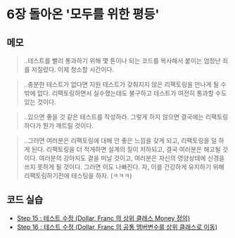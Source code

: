 # 6장 돌아온 '모두를 위한 평등'


## 메모

> ..테스트를 빨리 통과하기 위해 몇 톤이나 되는 코드를 복사해서 붙이는 엄청난 죄를 저질렀다. 이제 청소할 시간이다.

> ..충분한 테스트가 없다면 지원 테스트가 갖춰지지 않은 리팩토링을 만나게 될 수밖에 없다. 리팩토링하면서 실수했는데도 불구하고 테스트가 여전히 통과할 수도 있는 것이다.

> ..있으면 좋을 것 같은 테스트를 작성하라. 그렇게 하지 않으면 결국에는 리팩토링하다가 뭔가 깨트릴 것이다.

> ..그러면 여러분은 리팩토링에 대해 안 좋은 느낌을 갖게 되고, 리팩토링을 덜 하게 된다. 리팩토링을 더 적게하면 설계의 질이 저하되고, 결국 여러분은 해고될 것이다. 여러분의 강아지도 곁을 떠날 것이고, 여러분은 자신의 영양상태에 신경을 쓰지 못하게 될 것이다. 그러면 이도 나빠진다. 자, 이를 건강하게 유지하기 위해 리팩토링하기전에 테스팅을 하자. (ㅋㅋㅋ)


## 코드 실습

- [Step 15 : 테스트 수정 (Dollar, Franc 의 상위 클래스 Money 정의)](./section06.step15.test.js)
- [Step 16 : 테스트 수정 (Dollar, Franc 의 공통 멤버변수를 상위 클래스로 이동)](./section06.step16.test.js)

